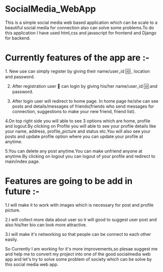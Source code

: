 # SocialMedia_WebApp
This is a simple social media web based application which can be scale to a beautiful social media for connection also can solve some problems.To do this application I have used html,css and javascript for frontend and Django for backend.

<h1>Currently features of the app are :-</h1>
1. New use can simply register by giving their name/user_id 🆔 , location and password.
 
2. After registration user 👤 can login by giving his/her name/user_id 🆔 and password.
    
3. After login user will redirect to home page. In home page he/she can see posts and details/messages of friends(friends who send messages for connection, suggestions to make your new friend, friend list).
    
4.On top right side you will able to see 3 options which are home, profile and logout.By clicking on Profile you will able to see your profile details like your name, address, profile_picture and status etc.You       will also see your posts and update profile option where you can update your profile at anytime.
 
5.You can delete any post anytime.You can make unfriend anyone at anytime.By clicking on logout you can logout of your profile and redirect to main/index page.

<h1>Features are going to be add in future :-</h1>
1.I will make it to work with images which is necessary for post and profile picture.

2.I will collect more data about user so it will good to suggest user post and also his/her bio can look more attractive.
 
3.I will make it's networking so that people can be connect to each other easily.

So Currently I am working for it's more improvements,so plesae suggest me and help me to convert my project into one of the good socialmedia web app and let's try to solve some problem of society which can be solve by this social media web app.
